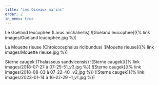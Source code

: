 ```yaml
---
title: "Les Oiseaux marins"
order: 2
in_menu: true
---
```

Le Goéland leucophée (Larus michahellis)
 ![Goéland leucophée]({% link images/Goéland leucophée.jpg %}) 


La Mouette rieuse (Chroicocephalus ridibundus)
 ![Mouette rieuse]({% link images/Mouette rieuse.jpg %}) 


Sterne caugek (Thalasseus sandvicensis)
 ![Sterne caugek]({% link images/2018-07-27 à 07-25-51_v3.jpg %}) 
 ![Sterne caugek]({% link images/2018-08-03 à 07-22-40 _v2.jpg %}) 
 ![Sterne caugek]({% link images/2023-01-14 à 16-22-29 -1_v1.jpg %}) 